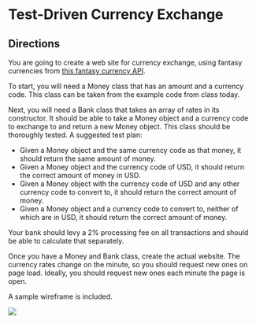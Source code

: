 # Test-Driven Currency Exchange

## Directions

You are going to create a web site for currency exchange, using fantasy currencies from [this fantasy currency API](http://fantasy-currency.glitch.me/rates).

To start, you will need a Money class that has an amount and a currency code. This class can be taken from the example code from class today.

Next, you will need a Bank class that takes an array of rates in its constructor. It should be able to take a Money object and a currency code to exchange to and return a new Money object. This class should be thoroughly tested. A suggested test plan:

* Given a Money object and the same currency code as that money, it should return the same amount of money.
* Given a Money object and the currency code of USD, it should return the correct amount of money in USD.
* Given a Money object with the currency code of USD and any other currency code to convert to, it should return the correct amount of money.
* Given a Money object and a currency code to convert to, neither of which are in USD, it should return the correct amount of money.

Your bank should levy a 2% processing fee on all transactions and should be able to calculate that separately.

Once you have a Money and Bank class, create the actual website. The currency rates change on the minute, so you should request new ones on page load. Ideally, you should request new ones each minute the page is open.

A sample wireframe is included.

![](mockup.png)
